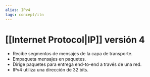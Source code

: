 ```yaml
---
alias: IPv4
tags: concept/itn
---
```

# [[Internet Protocol|IP]] versión 4
- Recibe segmentos de mensajes de la capa de transporte.
- Empaqueta mensajes en paquetes.
- Dirige paquetes para entrega end-to-end a través de una red.
- IPv4 utiliza una dirección de 32 bits.
